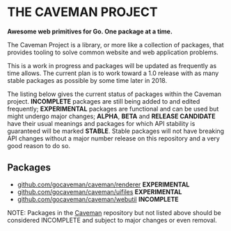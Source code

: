 # THE CAVEMAN PROJECT

**Awesome web primitives for Go. One package at a time.**

The Caveman Project is a library, or more like a collection of packages, that provides tooling to solve common website and web application problems.

This is a work in progress and packages will be updated as frequently as time allows.  The current plan is to work toward a 1.0 release with as many stable packages as possible by some time later in 2018.

The listing below gives the current status of packages within the Caveman project.  **INCOMPLETE** packages are still being added to and edited frequently;  **EXPERIMENTAL** packages are functional and can be used but might undergo major changes; **ALPHA**, **BETA** and **RELEASE CANDIDATE** have their usual meanings and packages for which API stability is guaranteed will be marked **STABLE**.  Stable packages will not have breaking API changes without a major number release on this repository and a very good reason to do so.

## Packages

* [github.com/gocaveman/caveman/renderer](https://godoc.org/github.com/gocaveman/caveman/renderer) **EXPERIMENTAL**
* [github.com/gocaveman/caveman/uifiles](https://godoc.org/github.com/gocaveman/caveman/uifiles) **EXPERIMENTAL**
* [github.com/gocaveman/caveman/webutil](https://godoc.org/github.com/gocaveman/caveman/webutil) **INCOMPLETE**

NOTE: Packages in the [Caveman](https://godoc.org/github.com/gocaveman/caveman) repository but not listed above should be considered INCOMPLETE and subject to major changes or even removal.
